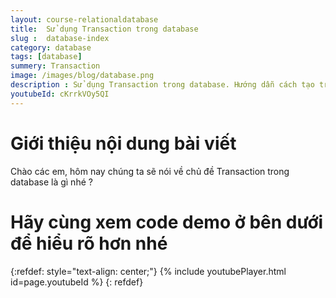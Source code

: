 ```yaml
---
layout: course-relationaldatabase
title:  Sử dụng Transaction trong database
slug :  database-index
category: database
tags: [database]
summery: Transaction    
image: /images/blog/database.png
description : Sử dụng Transaction trong database. Hướng dẫn cách tạo transaction
youtubeId: cKrrkVOy5QI
---
```


# **Giới thiệu nội dung bài viết**

Chào các em, hôm nay chúng ta sẽ nói về chủ đề Transaction trong database là gì nhé ?


# **Hãy cùng xem code demo ở bên dưới để hiểu rõ hơn nhé**

{:refdef: style="text-align: center;"}
{% include youtubePlayer.html id=page.youtubeId %}
{: refdef}